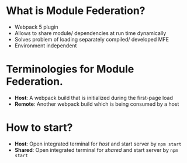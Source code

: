 # What is Module Federation?

- Webpack 5 plugin
- Allows to share module/ dependencies at run time dynamically
- Solves problem of loading separately compiled/ developed MFE
- Environment independent

# Terminologies for Module Federation.

- __Host__: A webpack build that is initialized during the first-page load​
- __Remote__: Another webpack build which is being consumed by a host​

# How to start?

- __Host__: Open integrated terminal for _host_ and start server by `npm start`
- __Shared__: Open integrated terminal for _shared_ and start server by `npm start`